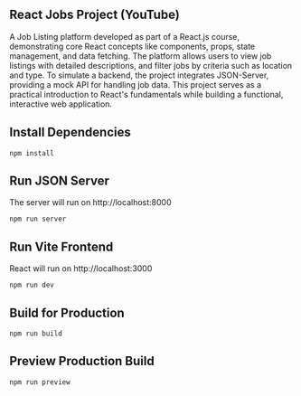 React Jobs Project (YouTube)
--

A Job Listing platform developed as part of a React.js course, demonstrating core React concepts like components, props, state management, and data fetching. The platform allows users to view job listings with detailed descriptions, and filter jobs by criteria such as location and type. To simulate a backend, the project integrates JSON-Server, providing a mock API for handling job data.
This project serves as a practical introduction to React's fundamentals while building a functional, interactive web application.

Install Dependencies
--
```shell
npm install
```
Run JSON Server
--
The server will run on http://localhost:8000
```shell
npm run server
```
Run Vite Frontend
--
React will run on http://localhost:3000
```shell
npm run dev
```
Build for Production
--
```shell
npm run build
```
Preview Production Build
--
```shell
npm run preview
```
